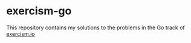# exercism-go

This repository contains my solutions to the problems in the Go track of [exercism.io](https://exercism.org/profiles/asioson)
